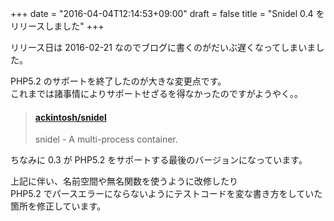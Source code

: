+++
date = "2016-04-04T12:14:53+09:00"
draft = false
title = "Snidel 0.4 をリリースしました"
+++

リリース日は 2016-02-21 なのでブログに書くのがだいぶ遅くなってしまいました。

PHP5.2 のサポートを終了したのが大きな変更点です。  
これまでは諸事情によりサポートせざるを得なかったのですがようやく。。  

<!--more-->

<blockquote class="embedly-card" data-card-key="916e111541fe433792c1330eb7eba55b" data-card-type="article"><h4><a href="https://github.com/ackintosh/snidel/releases/tag/0.4.0">ackintosh/snidel</a></h4><p>snidel - A multi-process container.</p></blockquote>
<script async src="//cdn.embedly.com/widgets/platform.js" charset="UTF-8"></script>


ちなみに 0.3 が PHP5.2 をサポートする最後のバージョンになっています。

上記に伴い、名前空間や無名関数を使うように改修したり  
PHP5.2 でパースエラーにならないようにテストコードを変な書き方をしていた箇所を修正しています。



